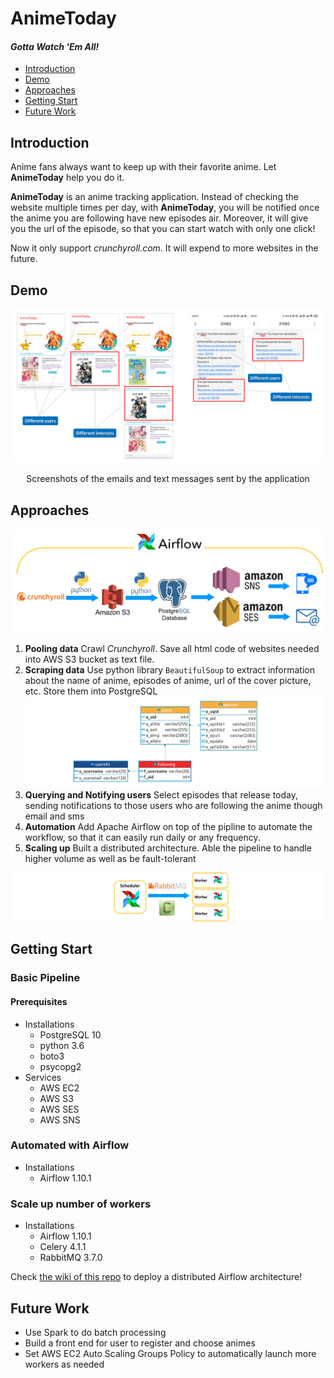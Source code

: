 # AnimeToday
#### *Gotta Watch 'Em All!*
* [Introduction](README.md#Introduction)
* [Demo](README.md#Demo)
* [Approaches](README.md#Approaches)
* [Getting Start](README.md#Getting-Start)
* [Future Work](README.md#Future-Work)

## Introduction
Anime fans always want to keep up with their favorite anime. Let **AnimeToday** help you do it.

**AnimeToday** is an anime tracking application. Instead of checking the website multiple times per day, with **AnimeToday**, you will be notified once the anime you are following have new episodes air. Moreover, it will give you the url of the episode, so that you can start watch with only one click! 

Now it only support *crunchyroll.com*. It will expend to more websites in the future.

## Demo


![email_and_text_demo](./img/demo.png)

<p align="center">
  Screenshots of the emails and text messages sent by the application

</p>

## Approaches
![pipeline](./img/pipeline.png)
1. **Pooling data**
Crawl *Crunchyroll*. Save all html code of websites needed into AWS S3 bucket as text file.
2. **Scraping data**
Use python library `BeautifulSoup` to extract information about the name of anime, episodes of anime, url of the cover picture, etc. Store them into PostgreSQL
![schema](./img/schema.png)
3. **Querying and Notifying users**
Select episodes that release today, sending notifications to those users who are following the anime though email and sms
5. **Automation**
Add Apache Airflow on top of the pipline to automate the workflow, so that it can easily run daily or any frequency.
6. **Scaling up**
Built a distributed architecture. Able the pipeline to handle higher volume as well as be fault-tolerant

![Distributed Airflow Architecture](./img/distributed_airflow_arch.png)



## Getting Start
### Basic Pipeline
#### Prerequisites
* Installations
  * PostgreSQL 10
  * python 3.6
  * boto3
  * psycopg2
* Services
  * AWS EC2
  * AWS S3
  * AWS SES
  * AWS SNS 

### Automated with Airflow
* Installations
  * Airflow 1.10.1

### Scale up number of workers
* Installations
  * Airflow 1.10.1
  * Celery 4.1.1
  * RabbitMQ 3.7.0

Check [the wiki of this repo](https://github.com/sainas/AnimeToday/wiki/Distributed-Deployment-of-Airflow-on-Ubuntu) to deploy a distributed Airflow architecture!

## Future Work
* Use Spark to do batch processing
* Build a front end for user to register and choose animes
* Set AWS EC2 Auto Scaling Groups Policy to automatically launch more workers as needed
